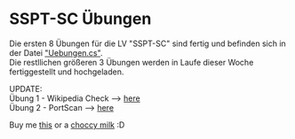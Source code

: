 # SSPT-SC Übungen

Die ersten 8 Übungen für die LV "SSPT-SC" sind fertig und befinden sich in der Datei ["Uebungen.cs"](https://github.com/0xUP3K0/SSPT-SC_Uebungen/blob/master/Uebungen.cs). <br>
Die restllichen größeren 3 Übungen werden in Laufe dieser Woche fertiggestellt und hochgeladen.

UPDATE: <br>
Übung 1 - Wikipedia Check --> [here](https://github.com/0xUP3K0/SSPT-SC/blob/master/WikiCheck.cs) <br>
Übung 2 - PortScan --> [here](https://github.com/0xUP3K0/SSPT-SC/blob/master/PortScan.cs) <br>

Buy me [this](https://bringatrailer.com/listing/1967-porsche-910-3/) or a [choccy milk](https://paypal.me/TeraDudee) :D
